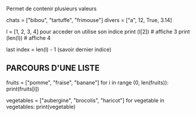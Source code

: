 Permet de contenir plusieurs valeurs

chats = ["bibou", "tartuffe", "frimouse"]
divers = ["a", 12, True, 3.14]

l = [1, 2, 3, 4]  pour acceder  on utilise son indice
print (l[2]) # affiche 3
print (len(l)) # affiche 4

last index = len(l) - 1 (savoir dernier indice)

## PARCOURS D'UNE LISTE

fruits = ["pomme", "fraise", "banane"]
for i in range (0, len(fruits)):
		print(fruits[i])

vegetables = ["aubergine", "brocolis", "haricot"]
for vegetable in vegetables:
			print(vegetable)